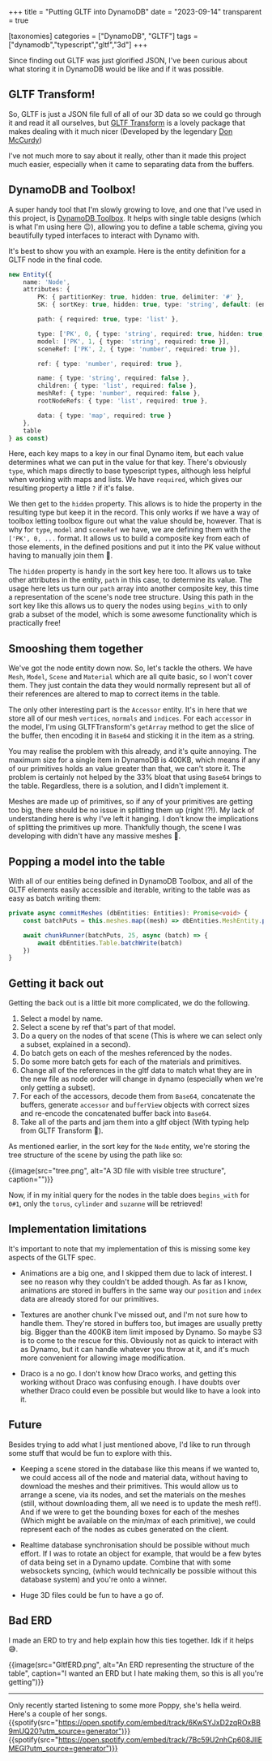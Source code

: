 +++
title = "Putting GLTF into DynamoDB"
date = "2023-09-14"
transparent = true

[taxonomies]
categories = ["DynamoDB", "GLTF"]
tags = ["dynamodb","typescript","gltf","3d"]
+++

<img src="header.png" style="display: none"/>

Since finding out GLTF was just glorified JSON, I've been curious about what storing it in DynamoDB would be like and if it was possible.

## GLTF Transform!
So, GLTF is just a JSON file full of all of our 3D data so we could go through it and read it all ourselves, but [GLTF Transform](https://www.npmjs.com/package/@gltf-transform/core) is a lovely package that makes dealing with it much nicer (Developed by the legendary [Don McCurdy](https://www.donmccurdy.com/))

I've not much more to say about it really, other than it made this project much easier, especially when it came to separating data from the buffers.

## DynamoDB and Toolbox!
A super handy tool that I'm slowly growing to love, and one that I've used in this project, is [DynamoDB Toolbox](https://www.npmjs.com/package/dynamodb-toolbox).
It helps with single table designs (which is what I'm using here 😉), allowing you to define a table schema, giving you beautifully typed interfaces to interact with Dynamo with.

It's best to show you with an example.
Here is the entity definition for a GLTF node in the final code.

```typescript
new Entity({
    name: 'Node',
    attributes: {
        PK: { partitionKey: true, hidden: true, delimiter: '#' },
        SK: { sortKey: true, hidden: true, type: 'string', default: (entity: any) => entity.path.join('#') },

        path: { required: true, type: 'list' },

        type: ['PK', 0, { type: 'string', required: true, hidden: true, default: () => 'Node' }],
        model: ['PK', 1, { type: 'string', required: true }],
        sceneRef: ['PK', 2, { type: 'number', required: true }],

        ref: { type: 'number', required: true },

        name: { type: 'string', required: false },
        children: { type: 'list', required: false },
        meshRef: { type: 'number', required: false },
        rootNodeRefs: { type: 'list', required: true },

        data: { type: 'map', required: true }
    },
    table
} as const)
```

Here, each key maps to a key in our final Dynamo item, but each value determines what we can put in the value for that key. There's obviously `type`, which maps directly to base typescript types, although less helpful when working with maps and lists. We have `required`, which gives our resulting property a little `?` if it's false.

We then get to the `hidden` property. This allows is to hide the property in the resulting type but keep it in the record. This only works if we have a way of toolbox letting toolbox figure out what the value should be, however. That is why for `type`, `model` and `sceneRef` we have, we are defining them with the `['PK', 0, ...` format. It allows us to build a composite key from each of those elements, in the defined positions and put it into the PK value without having to manually join them 🥳.

The `hidden` property is handy in the sort key here too. It allows us to take other attributes in the entity, `path` in this case, to determine its value. The usage here lets us turn our `path` array into another composite key, this time a representation of the scene's node tree structure. Using this path in the sort key like this allows us to query the nodes using `begins_with` to only grab a subset of the model, which is some awesome functionality which is practically free!

## Smooshing them together
We've got the node entity down now. So, let's tackle the others. We have `Mesh`, `Model`, `Scene` and `Material` which are all quite basic, so I won't cover them. They just contain the data they would normally represent but all of their references are altered to map to correct items in the table.

The only other interesting part is the `Accessor` entity. It's in here that we store all of our mesh `vertices`, `normals` and `indices`. For each `accessor` in the model, I'm using GLTFTransform's `getArray` method to get the slice of the buffer, then encoding it in `Base64` and sticking it in the item as a string.

You may realise the problem with this already, and it's quite annoying. The maximum size for a single item in DynamoDB is 400KB, which means if any of our primitives holds an value greater than that, we can't store it. The problem is certainly not helped by the 33% bloat that using `Base64` brings to the table. Regardless, there is a solution, and I didn't implement it.

Meshes are made up of primitives, so if any of your primitives are getting too big, there should be no issue in splitting them up (right !?!). My lack of understanding here is why I've left it hanging. I don't know the implications of splitting the primitives up more. Thankfully though, the scene I was developing with didn't have any massive meshes 🥳.

## Popping a model into the table
With all of our entities being defined in DynamoDB Toolbox, and all of the GLTF elements easily accessible and iterable, writing to the table was as easy as batch writing them:

```typescript
private async commitMeshes (dbEntities: Entities): Promise<void> {
    const batchPuts = this.meshes.map((mesh) => dbEntities.MeshEntity.putBatch(mesh.toItem()))

    await chunkRunner(batchPuts, 25, async (batch) => {
        await dbEntities.Table.batchWrite(batch)
    })
}
```

## Getting it back out
Getting the back out is a little bit more complicated, we do the following.

1. Select a model by name.
2. Select a scene by ref that's part of that model.
3. Do a query on the nodes of that scene (This is where we can select only a subset, explained in a second).
4. Do batch gets on each of the meshes referenced by the nodes.
5. Do some more batch gets for each of the materials and primitives.
6. Change all of the references in the gltf data to match what they are in the new file as node order will change in dynamo (especially when we're only getting a subset).
7. For each of the accessors, decode them from `Base64`, concatenate the buffers, generate `accessor` and `bufferView` objects with correct sizes and re-encode the concatenated buffer back into `Base64`.
8. Take all of the parts and jam them into a gltf object (With typing help from GLTF Transform 🙏).


As mentioned earlier, in the sort key for the `Node` entity, we're storing the tree structure of the scene by using the path like so:

{{image(src="tree.png", alt="A 3D file with visible tree structure", caption="")}}

Now, if in my initial query for the nodes in the table does `begins_with` for `0#1`, only the `torus`, `cylinder` and `suzanne` will be retrieved!

## Implementation limitations

It's important to note that my implementation of this is missing some key aspects of the GLTF spec.

- Animations are a big one, and I skipped them due to lack of interest. I see no reason why they couldn't be added though.
As far as I know, animations are stored in buffers in the same way our `position` and `index` data are already stored for our primitives.

- Textures are another chunk I've missed out, and I'm not sure how to handle them. They're stored in buffers too, but images are usually pretty big.
Bigger than the 400KB item limit imposed by Dynamo.
So maybe S3 is to come to the rescue for this.
Obviously not as quick to interact with as Dynamo, but it can handle whatever you throw at it, and it's much more convenient for allowing image modification.

- Draco is a no go. I don't know how Draco works, and getting this working without Draco was confusing enough. I have doubts over whether Draco could even be possible but would like to have a look into it.

## Future 

Besides trying to add what I just mentioned above, I'd like to run through some stuff that would be fun to explore with this.

- Keeping a scene stored in the database like this means if we wanted to, we could access all of the node and material data, without having to download the meshes and their primitives.
This would allow us to arrange a scene, via its nodes, and set the materials on the meshes (still, without downloading them, all we need is to update the mesh ref!).
And if we were to get the bounding boxes for each of the meshes (Which might be available on the min/max of each primitive), we could represent each of the nodes as cubes generated on the client.

- Realtime database synchronisation should be possible without much effort. If I was to rotate an object for example, that would be a few bytes of data being set in a Dynamo update.
Combine that with some websockets syncing, (which would technically be possible without this database system) and you're onto a winner.

- Huge 3D files could be fun to have a go of.

## Bad ERD

I made an ERD to try and help explain how this ties together. Idk if it helps 😅.

{{image(src="GltfERD.png", alt="An ERD representing the structure of the table", caption="I wanted an ERD but I hate making them, so this is all you're getting")}}

---

Only recently started listening to some more Poppy, she's hella weird. Here's a couple of her songs.
{{spotify(src="https://open.spotify.com/embed/track/6KwSYJxD2zqROxBB9mUQ20?utm_source=generator")}}
{{spotify(src="https://open.spotify.com/embed/track/7Bc59U2nhCp608JlIEMEGl?utm_source=generator")}}
